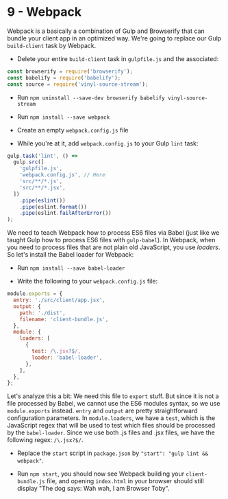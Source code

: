 # 9 - Webpack

Webpack is a basically a combination of Gulp and Browserify that can bundle your client app in an optimized way. We're going to replace our Gulp `build-client` task by Webpack.

- Delete your entire `build-client` task in `gulpfile.js` and the associated:
```javascript
const browserify = require('browserify');
const babelify = require('babelify');
const source = require('vinyl-source-stream');
```
- Run `npm uninstall --save-dev browserify babelify vinyl-source-stream`
- Run `npm install --save webpack`

- Create an empty `webpack.config.js` file

- While you're at it, add `webpack.config.js` to your Gulp `lint` task:

```javascript
gulp.task('lint', () =>
  gulp.src([
    'gulpfile.js',
    'webpack.config.js', // Here
    'src/**/*.js',
    'src/**/*.jsx',
  ])
    .pipe(eslint())
    .pipe(eslint.format())
    .pipe(eslint.failAfterError())
);
```

We need to teach Webpack how to process ES6 files via Babel (just like we taught Gulp how to process ES6 files with `gulp-babel`). In Webpack, when you need to process files that are not plain old JavaScript, you use *loaders*. So let's install the Babel loader for Webpack:

- Run `npm install --save babel-loader`

- Write the following to your `webpack.config.js` file:
```javascript
module.exports = {
  entry: './src/client/app.jsx',
  output: {
    path: './dist',
    filename: 'client-bundle.js',
  },
  module: {
    loaders: [
      {
        test: /\.jsx?$/,
        loader: 'babel-loader',
      },
    ],
  },
};
```

Let's analyze this a bit:
We need this file to `export` stuff. But since it is not a file processed by Babel, we cannot use the ES6 modules syntax, so we use `module.exports` instead. `entry` and `output` are pretty straightforward configuration parameters. In `module.loaders`, we have a `test`, which is the JavaScript regex that will be used to test which files should be processed by the `babel-loader`. Since we use both .js files and .jsx files, we have the following regex: `/\.jsx?$/`.

- Replace the `start` script in `package.json` by `"start": "gulp lint && webpack"`.

- Run `npm start`, you should now see Webpack building your `client-bundle.js` file, and opening `index.html` in your browser should still display "The dog says: Wah wah, I am Browser Toby".
